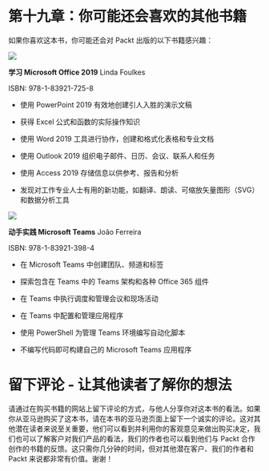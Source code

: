 # 第十九章：你可能还会喜欢的其他书籍

如果你喜欢这本书，你可能还会对 Packt 出版的以下书籍感兴趣：

![](https://www.packtpub.com/product/learn-microsoft-office-2019/9781839217258)

**学习 Microsoft Office 2019** Linda Foulkes

ISBN: 978-1-83921-725-8

+   使用 PowerPoint 2019 有效地创建引人入胜的演示文稿

+   获得 Excel 公式和函数的实际操作知识

+   使用 Word 2019 工具进行协作，创建和格式化表格和专业文档

+   使用 Outlook 2019 组织电子邮件、日历、会议、联系人和任务

+   使用 Access 2019 存储信息以供参考、报告和分析

+   发现对工作专业人士有用的新功能，如翻译、朗读、可缩放矢量图形（SVG）和数据分析工具

![](https://www.packtpub.com/product/hands-on-microsoft-teams/9781839213984)

**动手实践 Microsoft Teams** João Ferreira

ISBN: 978-1-83921-398-4

+   在 Microsoft Teams 中创建团队、频道和标签

+   探索包含在 Teams 中的 Teams 架构和各种 Office 365 组件

+   在 Teams 中执行调度和管理会议和现场活动

+   在 Teams 中配置和管理应用程序

+   使用 PowerShell 为管理 Teams 环境编写自动化脚本

+   不编写代码即可构建自己的 Microsoft Teams 应用程序

# 留下评论 - 让其他读者了解你的想法

请通过在购买书籍的网站上留下评论的方式，与他人分享你对这本书的看法。如果你从亚马逊购买了这本书，请在本书的亚马逊页面上留下一个诚实的评论。这对其他潜在读者来说至关重要，他们可以看到并利用你的客观意见来做出购买决定，我们也可以了解客户对我们产品的看法，我们的作者也可以看到他们与 Packt 合作创作的书籍的反馈。这只需你几分钟的时间，但对其他潜在客户、我们的作者和 Packt 来说都非常有价值。谢谢！
